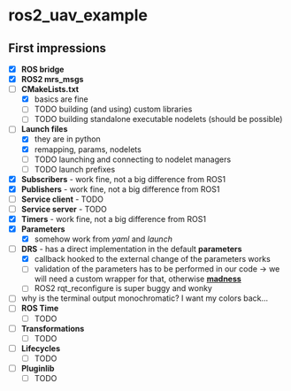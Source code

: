 # ros2_uav_example

## First impressions

* [X] **ROS bridge**
* [X] **ROS2 mrs_msgs**
* [ ] **CMakeLists.txt**
  * [X] basics are fine
  * [ ] TODO building (and using) custom libraries
  * [ ] TODO building standalone executable nodelets (should be possible)
* [ ] **Launch files**
  * [X] they are in python
  * [X] remapping, params, nodelets
  * [ ] TODO launching and connecting to nodelet managers
  * [ ] TODO launch prefixes
* [X] **Subscribers** - work fine, not a big difference from ROS1
* [X] **Publishers** - work fine, not a big difference from ROS1
* [ ] **Service client** - TODO
* [ ] **Service server** - TODO
* [X] **Timers** - work fine, not a big difference from ROS1
* [X] **Parameters**
  * [X] somehow work from _yaml_ and _launch_
* [ ] **DRS** - has a direct implementation in the default **parameters**
  * [X] callback hooked to the external change of the parameters works
  * [ ] validation of the parameters has to be performed in our code -> we will need a custom wrapper for that, otherwise [**madness**](https://github.com/alsora/ros2-code-examples/blob/master/simple_parameter/src/simple_parameter_server_node.cpp)
  * [ ] ROS2 rqt_reconfigure is super buggy and wonky
* [ ] why is the terminal output monochromatic? I want my colors back...
* [ ] **ROS Time**
  * [ ] TODO
* [ ] **Transformations**
  * [ ] TODO
* [ ] **Lifecycles**
  * [ ] TODO
* [ ] **Pluginlib**
  * [ ] TODO

